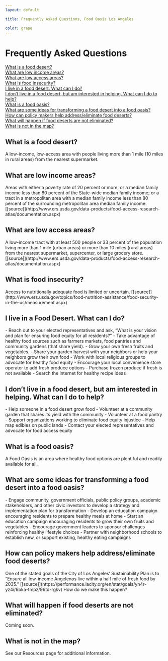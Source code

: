 ```yaml
---
layout: default

title: Frequently Asked Questions, Food Oasis Los Angeles

color: grape
---
```


# Frequently Asked Questions

[What is a food desert?](#question1) <br>
[What are low income areas?](#question2) <br>
[What are low access areas?](#question3) <br>
[What is food insecurity?](#question4) <br>
[I live in a food desert. What can I do?](#question5) <br>
[I don’t live in a food desert, but am interested in helping. What can I do to help?](#question6) <br>
[What is a food oasis?](#question7) <br>
[What are some ideas for transforming a food desert into a food oasis?](#question8) <br>
[How can policy makers help address/eliminate food deserts?](#question9) <br>
[What will happen if food deserts are not eliminated?](#question10) <br>
[What is not in the map?](#question11) <br>


<h2> <a name="question1"></a> What is a food desert? </h2>
A low-income, low-access area with people living more than 1 mile (10 miles in rural areas) from the nearest supermarket.

<h2> <a name="question2"></a> What are low income areas? </h2>
Areas with either a poverty rate of 20 percent or more, or a median family income less than 80 percent of the State-wide median family income; or a tract in a metropolitan area with a median family income less than 80 percent of the surrounding metropolitan area median family income. [[source]](http://www.ers.usda.gov/data-products/food-access-research-atlas/documentation.aspx)	

<h2> <a name="question3"></a> What are low access areas?  </h2>
A low-income tract with at least 500 people or 33 percent of the population living more than 1 mile (urban areas) or more than 10 miles (rural areas) from the nearest supermarket, supercenter, or large grocery store. [[source]](http://www.ers.usda.gov/data-products/food-access-research-atlas/documentation.aspx)

<h2> <a name="question4"></a> What is food insecurity? </h2>
Access to nutritionally adequate food is limited or uncertain. [[source]](http://www.ers.usda.gov/topics/food-nutrition-assistance/food-security-in-the-us/measurement.aspx)

<h2> <a name="question5"></a> I live in a Food Desert. What can I do?  </h2>
- Reach out to your elected representatives and ask, “What is your vision and plan for ensuring food equity for all residents?”
- Take advantage of healthy food sources such as farmers markets, food pantries and community gardens (that share yield).
- Grow your own fresh fruits and vegetables. 
- Share your garden harvest with your neighbors or help your neighbors grow their own food
- Work with local religious groups to advocate for healthy food equity 
- Encourage your local convenience store operator to add fresh produce options
- Purchase frozen produce if fresh is not available
- Search the internet for healthy recipe ideas 

<h2> <a name="question6"></a> I don’t live in a food desert, but am interested in helping. What can I do to help? </h2>
- Help someone in a food desert grow food
- Volunteer at a community garden that shares its yield with the community
- Volunteer at a food pantry 
- Support organizations working to eliminate food equity injustice 
- Help map edibles on public lands 
- Contact your elected representatives and advocate for food access equity 

<h2> <a name="question7"></a> What is a food oasis? </h2>
A Food Oasis is an area where healthy food options are plentiful and readily available for all.

<h2> <a name="question8"></a> What are some ideas for transforming a food desert into a food oasis? </h2>
- Engage community, government officials, public policy groups, academic stakeholders, and other civic investors to develop a strategy and implementation plan for transformation
- Develop an education campaign encouraging residents to prepare healthy meals at home
- Start an education campaign encouraging residents to grow their own fruits and vegetables 
- Encourage government leaders to sponsor challenges reinforcing healthy lifestyle choices 
- Partner with neighborhood schools to establish new, or support existing, healthy eating campaigns 

<h2> <a name="question9"></a> How can policy makers help address/eliminate food deserts? </h2>
One of the stated goals of the City of Los Angeles’ Sustainability Plan is to “Ensure all low-income Angelenos live within a half mile of fresh food by 2035.” [[source]](https://performance.lacity.org/en/stat/goals/yn4r-yz4i/6bka-tmpz/96td-rgkv)
How do we make this happen?

<h2> <a name="question10"></a> What will happen if food deserts are not eliminated? </h2>
Coming soon.

<h2> <a name="question11"></a> What is not in the map? </h2>
See our Resources page for additional information.






